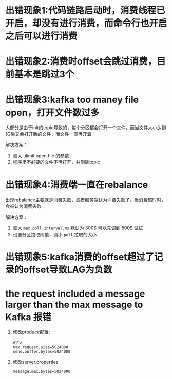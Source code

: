 # 出错现象1:代码链路启动时，消费线程已开启，却没有进行消费，而命令行也开启之后可以进行消费

# 出错现象2:消费时offset会跳过消费，目前基本是跳过3个

# 出错现象3:kafka too maney file open，打开文件数过多
大部分是由于init的topic导致的，每个分区都会打开一个文件，而当文件大小达到1G后又会打开新的文件，而文件一直再开着

解决方案：
1. 调大 ulimit open file 的参数
2. 程序里不必要的文件不再打开，并删除topic

# 出错现象4:消费端一直在rebalance
出现rebalance主要就是消费失败，或者服务端认为消费失败了，当消费超时时，会被认为消费失败

解决方案：
1. 调大 `max.poll.interval.ms` 默认为 300S 可以先调到 500S 试试
2. 设置分区拉取阈值，调小 `poll` 拉取的大小

# 出错现象5:kafka消费的offset超过了记录的offset导致LAG为负数

# the request included a message larger than the max message to Kafka 报错

1. 修改produce配置:

    ```properties
    #扩大
    max.request.size=5024000
    send.buffer.bytes=5024000
    ```

2. 修改server.properties
    ```properties
    message.max.bytes=5024000
    ```